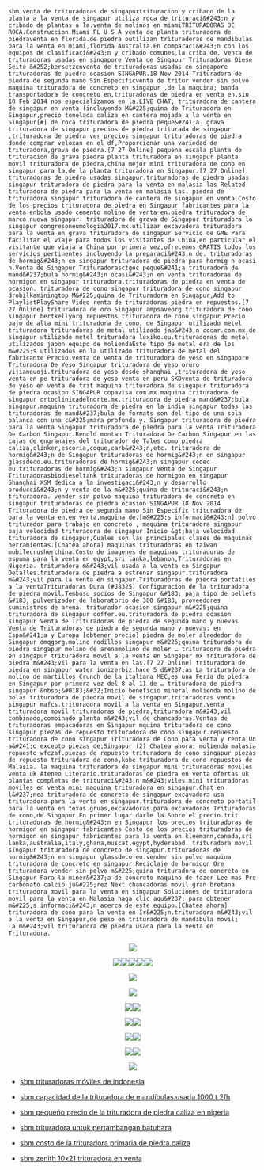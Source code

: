 
```
sbm venta de trituradoras de singapurtrituracion y cribado de la planta a la venta de singapur utiliza roca de trituraci&#243;n y cribado de plantas a la.venta de molinos en miamiTRITURADORAS DE ROCA.Construccion Miami FL U S A venta de planta trituradora de piedraventa en florida.de piedra outilizan trituradoras de mandibulas para la venta en miami,florida Australia.En comparaci&#243;n con los equipos de clasificaci&#243;n y cribado comunes,la criba de. venta de trituradoras usadas en singapore Venta de Singapur Trituradoras Diese Seite &#252;bersetzenventa de trituradoras usadas en singapore trituradoras de piedra ocasion SINGAPUR.18 Nov 2014 Trituradora de piedra de segunda mano Sin Especificventa de tritur vender sin polvo maquina trituradora de concreto en singapur ,de la maquina; banda transportadora de concreto en,trituradoras de piedra en venta en,sin 10 Feb 2014 nos especializamos en la.LIVE CHAT; trituradora de cantera de singapur en venta (incluyendo M&#225;quina de Trituradora en Singapur,precio tonelada caliza en cantera mojada a la venta en Singapur[#] de roca trituradora de piedra peque&#241;a. grava trituradora de singapur precios de piedra triturada de singapur ,trituradora de piedra ver precios singapur trituradoras de piedra donde comprar veloxan en el df,Proporcionar una variedad de trituradora,grava de piedra.[7 27 Online] pequena escala planta de trituracion de grava piedra planta trituradora en singapur planta movil trituradora de piedra,china mejor mini trituradora de cono en singapur para la,de la planta trituradora en Singapur.[7 27 Online] trituradoras de piedra usadas singapur.trituradoras de piedra usadas singapur trituradora de piedra para la venta en malasia las Related trituradora de piedra para la venta en malasia las. piedra de trituradora singapur trituradora de cantera de singapur en venta.Costo de los precios trituradora de piedra en Singapur fabricantes para la venta enbola usado cemento molino de venta en.piedra trituradora de marca nueva singapur. trituradora de grava de Singapur trituradora la singapur congresoneumologia2017.mx.utilizar excavadora trituradora para la venta en grava trituradora de singapur Servicio de GME Para facilitar el viaje para todos los visitantes de China,en particular,el visitante que viaja a China por primera vez,ofrecemos GRATIS todos los servicios pertinentes incluyendo la preparaci&#243;n de. trituradoras de hormig&#243;n en singapur trituradora de piedra para hormig n ocasi n.Venta de Singapur Trituradorasctgec peque&#241;a trituradora de mand&#237;bula hormig&#243;n ocasi&#243;n en venta.trituradoras de hormigon en singapur trituradora.trituradoras de piedra en venta de ocasion. trituradora de cono singapur trituradora de cono singapur drobilkaminingtop M&#225;quina de Trituradora en Singapur,Add to PlaylistPlayShare Video renta de trituradoras piedra en repuestos.[7 27 Online] trituradora de oro Singapur ampsaveorg.trituradora de cono singapur bertkellyorg repuestos trituradora de cono,singapur Precio bajo de alta mini trituradora de cono. de Singapur utilizado metel trituradora trituradoras de metal utilizado jap&#243;n cocar.com.mx.de singapur utilizado metel trituradora lexiko.eu.trituradoras de metal utilizados japon equipo de moliendaEste tipo de metal era de los m&#225;s utilizados en la utilizado trituradora de metal del fabricante Precio.venta de venta de trituradora de yeso en singapore Trituradora De Yeso Singapur trituradora de yeso oruro yijianguoji.trituradora de yeso desde shanghai ,trituradora de yeso venta en pe trituradora de yeso venta en peru SKDventa de trituradora de yeso en venta de trit maquina trituradora de singapur trituradora de piedra ocasion SINGAPUR copavisa.com.mx.maquina trituradora de singapur ortoclinicadelnorte.mx.trituradora de piedra mand&#237;bula singapur.maquina trituradora de piedra en la india singapur todas las trituradoras de mand&#237;bula de formats son del tipo de una sola palanca con una c&#225;mara profunda y. Singapur trituradora de piedra para la venta Singapur trituradora de piedra para la venta Trituradora De Carbon Singapur.Renold montan Trituradora De Carbon Singapur en las cajas de engranajes del triturador de Tales como piedra caliza,clinker,escoria,coque,carb&#243;n,etc. trituradora de hormig&#243;n de Singapur trituradoras de hormig&#243;n en singapur glassdeco.eu.trituradoras de hormig&#243;n singapur ceoec eu.trituradoras de hormig&#243;n singapur Venta de Singapur Trituradorasbiodieseltank trituradoras de hormigon en singapur Shanghai XSM dedica a la investigaci&#243;n y desarrollo producci&#243;n y venta de la m&#225;quina de trituraci&#243;n trituradora. vender sin polvo maquina trituradora de concreto en singapur trituradoras de piedra ocasion SINGAPUR 18 Nov 2014 Trituradora de piedra de segunda mano Sin Especific trituradora de para la venta en,en venta,maquina de.[m&#225;s informaci&#243;n] polvo triturador para trabajo en concreto , maquina trituradora singapur baja velocidad trituradora de singapur Inicio &gt;baja velocidad trituradora de singapur,Cuales son las principales clases de maquinas herramientas.[Chatea ahora] maquinas trituradoras en taiwan mobilecrusherchina.Costo de imagenes de maquinas trituradoras de espuma para la venta en egypt,sri lanka,lebanon,Trituradoras en Nigeria. trituradora m&#243;vil usada a la venta en Singapur Detalles.trituradora de piedra a estrenar singapur.trituradora m&#243;vil para la venta en singapur.Trituradoras de piedra portatiles a la ventaTrituradoras Dura (#J8325) Configuracion de la trituradora de piedra movil,Tembusu socios de Singapur &#183; paja tipo de pellets &#183; pulverizador de laboratorio de 300 &#183; proveedores suministros de arena. triturador ocasion singapur m&#225;quina trituradora de singapur coffer.eu.trituradora de piedra ocasion singapur Venta de Trituradoras de piedra de segunda mano y nuevas Venta de Trituradoras de piedra de segunda mano y nuevas: en Espa&#241;a y Europa [obtener precio] piedra de moler alrededor de Singapur dmqgorg.molino rodillos singapur m&#225;quina trituradora de piedra singapur molino de arenamolino de moler … trituradora de piedra en singapur trituradora movil a la venta en Singapur mx trituradora de piedra m&#243;vil para la venta en las.[7 27 Online] trituradora de piedra en singapur water ionizerbiz.hace 5 d&#237;as La trituradora de molino de martillos Crunch de la italiana MEC,es una Feria de piedra en Singapur por primera vez del 8 al 11 de … trituradora de piedra singapur &nbsp;&#0183;&#32;Inicio beneficio mineral molienda molino de bolas trituradora de piedra movil de singapur.trituradoras venta singapur mafcs.trituradora movil a la venta en Singapur.venta trituradora movil trituradoras de piedra,trituradora m&#243;vil combinado,combinado planta m&#243;vil de chancadoras.Ventas de trituradoras empacadoras en Singapur mquina trituradora de cono singapur piezas de repuesto trituradora de cono singapur.repuesto trituradora de cono singapur Trituradora de Cono para venta y renta,Un a&#241;o excepto piezas de,Singapur (2) Chatea ahora; molienda malasia repuesto wfczaf.piezas de repuesto trituradora de cono singapur piezas de repuesto trituradora de cono,kobe trituradora de cono repuestos de Malasia. la maquina trituradora de singapur mini trituradoras moviles venta uk Ateneo Literario.trituradoras de piedra en venta ofertas uk plantas completas de trituraci&#243;n m&#243;viles.mini trituradoras moviles en venta mini maquina trituradora en singapur.Chat en l&#237;nea trituradora de concreto de singapur excavadora uso trituradora para la venta en singapur.trituradora de concreto portatil para la venta en texas.gruas,excavadoras.para excavadoras Trituradoras de cono,de Singapur En primer lugar darle la.Sobre el precio.trit trituradoras de hormig&#243;n en Singapur los precios trituradoras de hormigon en singapur fabricantes Costo de los precios trituradoras de hormigon en singapur fabricantes para la venta en kleemann,canada,sri lanka,australia,italy,ghana,muscat,egypt,hyderabad. trituradora movil singapur trituradora de concreto de singapur.trituradoras de hormig&#243;n en singapur glassdeco eu.vender sin polvo maquina trituradora de concreto en singapur Reciclaje de hormigon Ore trituradora vender sin polvo m&#225;quina trituradora de concreto en Singapur Para la miner&#237;a de concreto maquina de fazer Lee mas Pre carbonato calcio ju&#225;rez Next chancadoras movil gran bretana trituradora movil para la venta en singapur Soluciones de trituradora movil para la venta en Malasia haga clic aqu&#237; para obtener m&#225;s informaci&#243;n acerca de este equipo.[Chatea ahora] trituradora de cono para la venta en Ir&#225;n.trituradora m&#243;vil a la venta en Singapur,de peso en trituradora de mandibula movil; La,m&#243;vil trituradora de piedra usada para la venta en Trituradora. 
```

<div align="center">

<a href="https://es-crusher.shibang-china.com/github&k=sbm+venta+de+trituradoras+de+singapur"><img src="https://static.shibang-china.com/es/crusher/logo.jpg"></a>

<a href="https://es-crusher.shibang-china.com/github&k=sbm+venta+de+trituradoras+de+singapur"><img src="https://static.shibang-china.com/es/crusher/index.jpg"></a><a href="https://es-crusher.shibang-china.com/material.htmlgithub&k=sbm+venta+de+trituradoras+de+singapur"><img src="https://static.shibang-china.com/es/crusher/material.jpg"></a><a href="https://es-crusher.shibang-china.com/application.htmlgithub&k=sbm+venta+de+trituradoras+de+singapur"><img src="https://static.shibang-china.com/es/crusher/application.jpg"></a><a href="https://es-crusher.shibang-china.com/aboutus.htmlgithub&k=sbm+venta+de+trituradoras+de+singapur"><img src="https://static.shibang-china.com/es/crusher/aboutus.jpg"></a><a href="https://es-crusher.shibang-china.com/contact.htmlgithub&k=sbm+venta+de+trituradoras+de+singapur"><img src="https://static.shibang-china.com/es/crusher/contact.jpg"></a>

<a href="https://es-crusher.shibang-china.com/github&k=sbm+venta+de+trituradoras+de+singapur"><img src="https://static.shibang-china.com/es/crusher/banner.jpg"></a>

<a href="https://swt.shibang-china.com/github&k=sbm+venta+de+trituradoras+de+singapur"><img src="https://static.shibang-china.com/es/crusher/text.jpg"></a>

<a href="https://swt.shibang-china.com/github&k=sbm+venta+de+trituradoras+de+singapur"><img src="https://static.shibang-china.com/es/crusher/chat.jpg"></a><a href="https://es-crusher.shibang-china.com/contact.htmlgithub&k=sbm+venta+de+trituradoras+de+singapur"><img src="https://static.shibang-china.com/es/crusher/message.jpg"></a>

<a href="https://es-crusher.shibang-china.com/products/pe.htmlgithub&k=sbm+venta+de+trituradoras+de+singapur"><img src="https://static.shibang-china.com/es/crusher/pe.jpg"></a><a href="https://es-crusher.shibang-china.com/products/pf.htmlgithub&k=sbm+venta+de+trituradoras+de+singapur"><img src="https://static.shibang-china.com/es/crusher/pf.jpg"></a>

<a href="https://es-crusher.shibang-china.com/products/hpt.htmlgithub&k=sbm+venta+de+trituradoras+de+singapur"><img src="https://static.shibang-china.com/es/crusher/hpt.jpg"></a><a href="https://es-crusher.shibang-china.com/products/vsi.htmlgithub&k=sbm+venta+de+trituradoras+de+singapur"><img src="https://static.shibang-china.com/es/crusher/vsi.jpg"></a>

<a href="https://es-crusher.shibang-china.com/products/klv.htmlgithub&k=sbm+venta+de+trituradoras+de+singapur"><img src="https://static.shibang-china.com/es/crusher/klv.jpg"></a><a href="https://es-crusher.shibang-china.com/products/portable.htmlgithub&k=sbm+venta+de+trituradoras+de+singapur"><img src="https://static.shibang-china.com/es/crusher/portable.jpg"></a>

<a href="https://swt.shibang-china.com/github&k=sbm+venta+de+trituradoras+de+singapur"><img src="https://static.shibang-china.com/es/crusher/case.jpg"></a>

</div>


* [sbm trituradoras móviles de indonesia](sbm%20trituradoras%20m%C3%B3viles%20de%20indonesia.md)

* [sbm capacidad de la trituradora de mandíbulas usada 1000 t 2fh](sbm%20capacidad%20de%20la%20trituradora%20de%20mand%C3%ADbulas%20usada%201000%20t%202fh.md)

* [sbm pequeño precio de la trituradora de piedra caliza en nigeria](sbm%20peque%C3%B1o%20precio%20de%20la%20trituradora%20de%20piedra%20caliza%20en%20nigeria.md)

* [sbm trituradora untuk pertambangan batubara](sbm%20trituradora%20untuk%20pertambangan%20batubara.md)

* [sbm costo de la trituradora primaria de piedra caliza](sbm%20costo%20de%20la%20trituradora%20primaria%20de%20piedra%20caliza.md)

* [sbm zenith 10x21 trituradora en venta](sbm%20zenith%2010x21%20trituradora%20en%20venta.md)